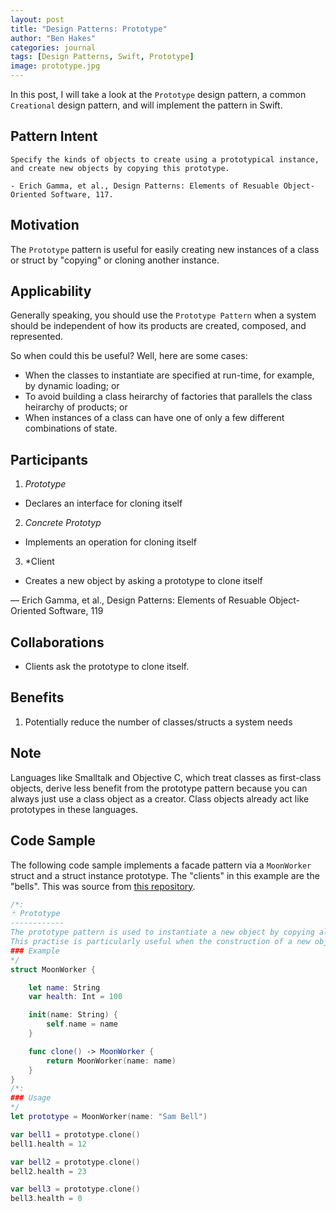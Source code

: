 ```yaml
---
layout: post
title: "Design Patterns: Prototype"
author: "Ben Hakes"
categories: journal
tags: [Design Patterns, Swift, Prototype]
image: prototype.jpg
---
```


In this post, I will take a look at the `Prototype` design pattern, a common `Creational` design pattern, and will implement the pattern in Swift.

## Pattern Intent
``` 
Specify the kinds of objects to create using a prototypical instance, and create new objects by copying this prototype.

- Erich Gamma, et al., Design Patterns: Elements of Resuable Object-Oriented Software, 117.
```

## Motivation
The `Prototype` pattern is useful for easily creating new instances of a class or struct by "copying" or cloning another instance.

## Applicability

Generally speaking, you should use the `Prototype Pattern`  when a system should be independent of how its products are created, composed, and represented.

So when could this be useful? Well, here are some cases:
- When the classes to instantiate are specified at run-time, for example, by dynamic loading; or
- To avoid building a class heirarchy of factories that parallels the class heirarchy of products; or
- When instances of a class can have one of only a few different combinations of state.

## Participants
1. *Prototype*
- Declares an interface for cloning itself
2. *Concrete Prototyp*
- Implements an operation for cloning itself
3. *Client
- Creates a new object by asking a prototype to clone itself

— Erich Gamma, et al., Design Patterns: Elements of Resuable Object-Oriented Software, 119

## Collaborations
- Clients ask the prototype to clone itself.

## Benefits
1. Potentially reduce the number of classes/structs a system needs

## Note
Languages like Smalltalk and Objective C, which treat classes as first-class objects, derive less benefit from the prototype pattern because you can always just use a class object as a creator. Class objects already act like prototypes in these languages.

## Code Sample

The following code sample implements a facade pattern via a `MoonWorker` struct and a struct instance prototype. The "clients" in this example are the "bells". This was source from [this repository](https://github.com/ochococo/Design-Patterns-In-Swift/blob/master/source/creational/prototype.swift). 

```swift
/*:
🃏 Prototype
------------
The prototype pattern is used to instantiate a new object by copying all of the properties of an existing object, creating an independent clone. 
This practise is particularly useful when the construction of a new object is inefficient.
### Example
*/
struct MoonWorker {

    let name: String
    var health: Int = 100

    init(name: String) {
        self.name = name
    }

    func clone() -> MoonWorker {
        return MoonWorker(name: name)
    }
}
/*:
### Usage
*/
let prototype = MoonWorker(name: "Sam Bell")

var bell1 = prototype.clone()
bell1.health = 12

var bell2 = prototype.clone()
bell2.health = 23

var bell3 = prototype.clone()
bell3.health = 0
```

